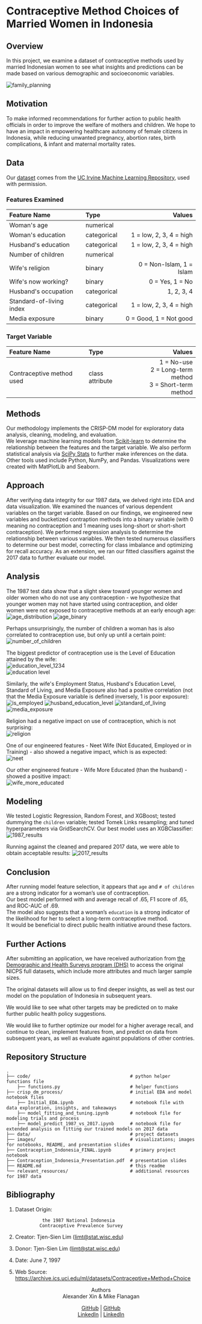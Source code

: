 # Contraceptive Method Choices of Married Women in Indonesia
  
## Overview  
In this project, we examine a dataset of contraceptive methods used by married Indonesian women to see what insights and predictions can be made based on various demographic and socioeconomic variables.  

![family_planning](images/indonesian-family.jpeg)  
  
## Motivation  
To make informed recommendations for further action to public health officials in order to improve the welfare of mothers and children. We hope to have an impact in empowering healthcare autonomy of female citizens in Indonesia, while reducing unwanted pregnancy, abortion rates, birth complications, & infant and maternal mortality rates.  
  
## Data  
Our [dataset](https://archive.ics.uci.edu/ml/datasets/Contraceptive+Method+Choice) comes from the [UC Irvine Machine Learning Repository](https://archive.ics.uci.edu/ml/index.php), used with permission.  
  
### Features Examined  
Feature Name             |  Type         |     Values  
:------------------------|:--------------|-------------:  
Woman's age              | numerical     |   
Woman's education        | categorical   | 1 = low, 2, 3, 4 = high  
Husband's education      | categorical   | 1 = low, 2, 3, 4 = high  
Number of children       | numerical     |   
Wife's religion          | binary        | 0 = Non-Islam, 1 = Islam  
Wife's now working?      | binary        | 0 = Yes, 1 = No  
Husband's occupation     | categorical   | 1, 2, 3, 4  
Standard-of-living index | categorical   | 1 = low, 2, 3, 4 = high  
Media exposure           | binary        | 0 = Good, 1 = Not good  
  
### Target Variable  
Feature Name             |  Type           |     Values  
:------------------------|:----------------|-------------:  
Contraceptive method used| class attribute |  1 = No-use <br> 2 = Long-term method <br> 3 = Short-term method  
  
## Methods  
Our methodology implements the CRISP-DM model for exploratory data analysis, cleaning, modeling, and evaluation.  
We leverage machine learning models from [Scikit-learn](https://scikit-learn.org/stable/) to determine the relationship between the features and the target variable. We also perform statistical analysis via [SciPy Stats](https://docs.scipy.org/doc/scipy/reference/stats.html) to further make inferences on the data.  
Other tools used include Python, NumPy, and Pandas. Visualizations were created with MatPlotLib and Seaborn.  
  
## Approach
After verifying data integrity for our 1987 data, we delved right into EDA and data visualization. We examined the nuances of various dependent variables on the target variable. Based on our findings, we engineered new variables and bucketized contraption methods into a binary variable (with 0 meaning no contraception and 1 meaning uses long-short or short-short contraception). We performed regression analysis to determine the relationship between various variables. We then tested numerous classifiers to determine our best model, correcting for class imbalance and optimizing for recall accuracy. As an extension, we ran our fitted classifiers against the 2017 data to further evaluate our model.
  
## Analysis
The 1987 test data show that a slight skew toward younger women and older women who do not use any contraception - we hypothesize that younger women may not have started using contraception, and older women were not exposed to contraceptive methods at an early enough age:  
![age_distribution](images/01_age.png)
![age_binary](images/Contraception%20Method%20%28Binary%29%20vs%20Age.png)

Perhaps unsurprisingly, the number of children a woman has is also correlated to contraception use, but only up until a certain point:  
![number_of_children](images/Contraception%20Method%20%28Binary%29%20vs%20%23%20of%20Children.png)

The biggest predictor of contraception use is the Level of Education attained by the wife:  
![education_level_1234](images/011_edu.png)  
![education level](images/Contraception%20Method%20%28Binary%29%20vs%20Education.png)

Similarly, the wife's Employment Status, Husband's Education Level, Standard of Living, and Media Exposure also had a positive correlation (not that the Media Exposure variable is defined inversely, 1 is poor exposure):  
![is_employed](images/Contraception%20Method%20%28Binary%29%20vs%20Is%20Employed.png)
![husband_education_level](images/Contraception%20Method%20%28Binary%29%20vs%20Husband%27s%20Education.png)
![standard_of_living](images/Contraception%20Method%20%28Binary%29%20vs%20Standard%20of%20Living.png)
![media_exposure](images/Contraception%20Method%20%28Binary%29%20vs%20Media%20Exposure.png)

Religion had a negative impact on use of contraception, which is not surprising:  
![religion](images/Contraception%20Method%20%28Binary%29%20vs%20Religion.png)

One of our engineered features - Neet Wife (Not Educated, Employed or in Training) - also showed a negative impact, which is as expected:  
![neet](images/Contraception%20Method%20%28Binary%29%20vs%20NEET%20Wife.png)

Our other engineered feature - Wife More Educated (than the husband) - showed a positive impact:  
![wife_more_educated](images/Contraception%20Method%20%28Binary%29%20vs%20Wife%20More%20Educated.png)
  
## Modeling
We tested Logistic Regression, Random Forest, and XGBoost; tested dummying the `children` variable; tested Tomek Links resampling; and tuned hyperparameters via GridSearchCV.
Our best model uses an XGBClassifier:
![1987_results](images/xgb_output_final_1987.png)

Running against the cleaned and prepared 2017 data, we were able to obtain acceptable results:
![2017_results](images/xgb_output_final.png)
  
## Conclusion
After running model feature selection, it appears that `age` and `# of children` are a strong indicator for a woman’s use of contraception.  
Our best model performed with and average recall of .65, F1 score of .65, and ROC-AUC of .69.  
The model also suggests that a woman’s `education` is a strong indicator of the likelihood for her to select a long-term contraceptive method.  
It would be beneficial to direct public health initiative around these factors.
  
## Further Actions  
After submitting an application, we have received authorization from [the Demographic and Health Surveys program (DHS)](https://www.dhsprogram.com/Countries/Country-Main.cfm?ctry_id=17&c=Indonesia&Country=Indonesia&cn=&r=4) to access the original NICPS full datasets, which include more attributes and much larger sample sizes.  
  
The original datasets will allow us to find deeper insights, as well as test our model on the population of Indonesia in subsequent years.  
  
We would like to see what other targets may be predicted on to make further public health policy suggestions.  
  
We would like to further optimize our model for a higher average recall, and continue to clean, implement features from, and predict on data from subsequent years, as well as evaluate against populations of other contries.  

## Repository Structure
    .
    ├── code/                                     # python helper functions file
        ├── functions.py                          # helper functions
    ├── crisp_dm_process/                         # initial EDA and model notebook files 
        ├── Initial_EDA.ipynb                     # notebook file with data exploration, insights, and takeaways  
        ├── model_fitting_and_tuning.ipynb        # notebook file for modeling trials and process
        ├── model_predict_1987_vs_2017.ipynb      # notebook file for extended analysis on fitting our trained models on 2017 data
    ├── data/                                     # project datasets
    ├── images/                                   # visualizations; images for notebooks, README, and presentation slides
    ├── Contraception_Indonesia_FINAL.ipynb       # primary project notebook  
    ├── Contraception_Indonesia_Presentation.pdf  # presentation slides
    ├── README.md                                 # this readme
    └── relevant_resources/                       # additional resources for 1987 data

  
## Bibliography  
1. Dataset Origin:  
  
                 the 1987 National Indonesia  
                Contraceptive Prevalence Survey  
2. Creator: Tjen-Sien Lim (limt@stat.wisc.edu)  
3. Donor:   Tjen-Sien Lim (limt@stat.wisc.edu)  
4. Date:    June 7, 1997
5. Web Source: https://archive.ics.uci.edu/ml/datasets/Contraceptive+Method+Choice                
  
<div align="center";>Authors  
  <div align="center";>Alexander Xin & Mike Flanagan  
    
[GitHub](https://github.com/eggrollofchaos) | [GitHub](https://github.com/mike-flanagan/)  
[LinkedIn](https://linkedin.com/in/waximus) | [LinkedIn](https://www.linkedin.com/in/mike-flanagan-data/)
